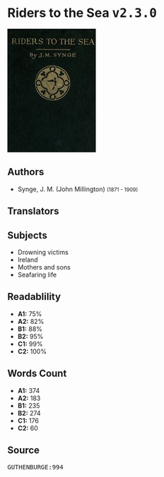 # Riders to the Sea <kbd>v2.3.0</kbd>

![](./cover.medium.jpg "")

## Authors


 - Synge, J. M. (John Millington) <small>(1871 - 1909)</small>

## Translators



## Subjects


 - Drowning victims
 - Ireland
 - Mothers and sons
 - Seafaring life

## Readablility


 - **A1:** 75%
 - **A2:** 82%
 - **B1:** 88%
 - **B2:** 95%
 - **C1:** 99%
 - **C2:** 100%

## Words Count


 - **A1:** 374
 - **A2:** 183
 - **B1:** 235
 - **B2:** 274
 - **C1:** 176
 - **C2:** 60

## Source


<kbd>GUTHENBURGE:994</kbd>
